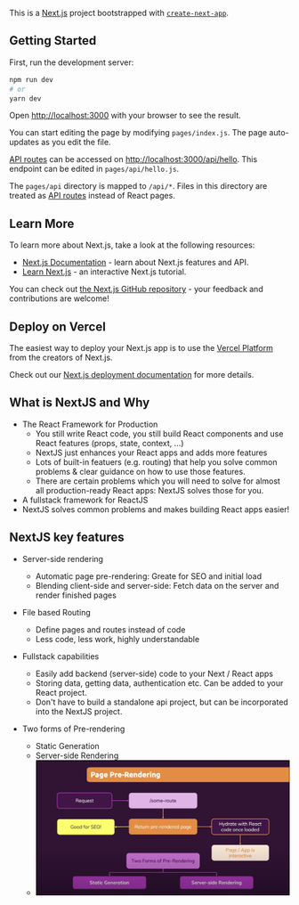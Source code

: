 This is a [Next.js](https://nextjs.org/) project bootstrapped with [`create-next-app`](https://github.com/vercel/next.js/tree/canary/packages/create-next-app).

## Getting Started

First, run the development server:

```bash
npm run dev
# or
yarn dev
```

Open [http://localhost:3000](http://localhost:3000) with your browser to see the result.

You can start editing the page by modifying `pages/index.js`. The page auto-updates as you edit the file.

[API routes](https://nextjs.org/docs/api-routes/introduction) can be accessed on [http://localhost:3000/api/hello](http://localhost:3000/api/hello). This endpoint can be edited in `pages/api/hello.js`.

The `pages/api` directory is mapped to `/api/*`. Files in this directory are treated as [API routes](https://nextjs.org/docs/api-routes/introduction) instead of React pages.

## Learn More

To learn more about Next.js, take a look at the following resources:

- [Next.js Documentation](https://nextjs.org/docs) - learn about Next.js features and API.
- [Learn Next.js](https://nextjs.org/learn) - an interactive Next.js tutorial.

You can check out [the Next.js GitHub repository](https://github.com/vercel/next.js/) - your feedback and contributions are welcome!

## Deploy on Vercel

The easiest way to deploy your Next.js app is to use the [Vercel Platform](https://vercel.com/new?utm_medium=default-template&filter=next.js&utm_source=create-next-app&utm_campaign=create-next-app-readme) from the creators of Next.js.

Check out our [Next.js deployment documentation](https://nextjs.org/docs/deployment) for more details.

## What is NextJS and Why

- The React Framework for Production
  - You still write React code, you still build React components and use React features (props, state, context, ...)
  - NextJS just enhances your React apps and adds more features
  - Lots of built-in featuers (e.g. routing) that help you solve common problems & clear guidance on how to use those features.
  - There are certain problems which you will need to solve for almost all production-ready React apps: NextJS solves those for you.
- A fullstack framework for ReactJS
- NextJS solves common problems and makes building React apps easier!

## NextJS key features

- Server-side rendering

  - Automatic page pre-rendering: Greate for SEO and initial load
  - Blending client-side and server-side: Fetch data on the server and render finished pages

- File based Routing

  - Define pages and routes instead of code
  - Less code, less work, highly understandable

- Fullstack capabilities

  - Easily add backend (server-side) code to your Next / React apps
  - Storing data, getting data, authentication etc. Can be added to your React project.
  - Don't have to build a standalone api project, but can be incorporated into the NextJS project.

- Two forms of Pre-rendering

  - Static Generation
  - Server-side Rendering
  - ![Pre Rendering](assets/pre-rendering.png)
